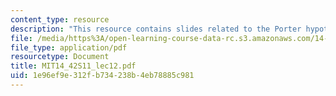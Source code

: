```yaml
---
content_type: resource
description: "This resource contains slides related to the Porter hypothesis.\r\n"
file: /media/https%3A/open-learning-course-data-rc.s3.amazonaws.com/14-42-environmental-policy-and-economics-spring-2011/1e96ef9e312fb734238b4eb78885c981_MIT14_42S11_lec12.pdf
file_type: application/pdf
resourcetype: Document
title: MIT14_42S11_lec12.pdf
uid: 1e96ef9e-312f-b734-238b-4eb78885c981
---
```

